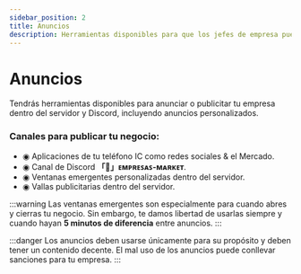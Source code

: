 ```yaml
---
sidebar_position: 2
title: Anuncios
description: Herramientas disponibles para que los jefes de empresa puedan publicitar sus negocios IC y OOC.
---
```


# Anuncios

Tendrás herramientas disponibles para anunciar o publicitar tu empresa dentro del servidor y Discord, incluyendo anuncios personalizados.

### Canales para publicar tu negocio:

* ◉ Aplicaciones de tu teléfono IC como redes sociales & el Mercado.
* ◉ Canal de Discord <span class="azul">**「🎰」ᴇᴍᴘʀᴇꜱᴀꜱ-ᴍᴀʀᴋᴇᴛ**</span>.
* ◉ Ventanas emergentes personalizadas dentro del servidor.
* ◉ Vallas publicitarias dentro del servidor.

:::warning
Las ventanas emergentes son especialmente para cuando abres y cierras tu negocio. Sin embargo, te damos libertad de usarlas siempre y cuando hayan **5 minutos de diferencia** entre anuncios.
:::

:::danger
Los anuncios deben usarse únicamente para su propósito y deben tener un contenido decente. El mal uso de los anuncios puede conllevar sanciones para tu empresa.
:::